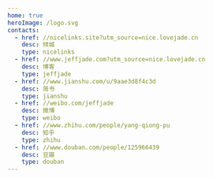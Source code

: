 ```yaml
---
home: true
heroImage: /logo.svg
contacts:
  - href: //nicelinks.site?utm_source=nice.lovejade.cn
    desc: 倾城
    type: nicelinks
  - href: //www.jeffjade.com?utm_source=nice.lovejade.cn
    desc: 博客
    type: jeffjade
  - href: //www.jianshu.com/u/9aae3d8f4c3d
    desc: 简书
    type: jianshu
  - href: //weibo.com/jeffjade
    desc: 微博
    type: weibo
  - href: //www.zhihu.com/people/yang-qiong-pu
    desc: 知乎
    type: zhihu
  - href: //www.douban.com/people/125966439
    desc: 豆瓣
    type: douban
---
```


<Contact />
